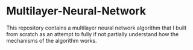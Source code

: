 # Multilayer-Neural-Network
This repository contains a multilayer neural network algorithm that I built from scratch as an attempt to fully if not partially understand how the mechanisms of the algorithm works.
